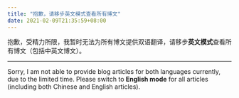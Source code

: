 ```yaml
---
title: "抱歉，请移步英文模式查看所有博文"
date: 2021-02-09T21:35:59+08:00
---
```


抱歉，受精力所限，我暂时无法为所有博文提供双语翻译，请移步**英文模式**查看所有博文（包括中英文博文）。

---

Sorry, I am not able to provide blog articles for both languages currently, due to the limited time. Please switch to **English mode** for all articles (including both Chinese and English articles).